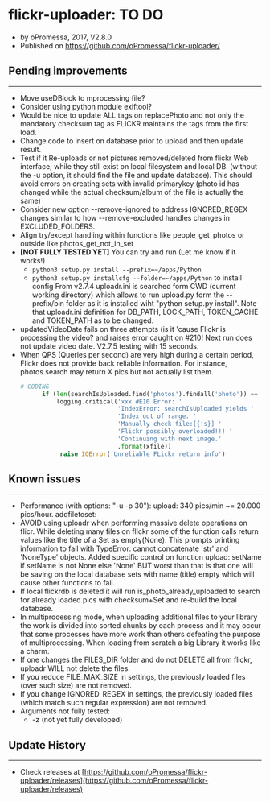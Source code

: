 # flickr-uploader: TO DO
* by oPromessa, 2017, V2.8.0
* Published on https://github.com/oPromessa/flickr-uploader/

## Pending improvements
-----------------------
* Move useDBlock to mprocessing file?
* Consider using python module exiftool?
* Would be nice to update ALL tags on replacePhoto and not only the
  mandatory checksum tag as FLICKR maintains the tags from the first load.
* Change code to insert on database prior to upload and then update result.
* Test if it Re-uploads or not pictures removed/deleted from flickr Web
  interface; while they still exist on local filesystem and local DB.
  (without the -u option, it should find the file and update database).
  This should avoid errors on creating sets with invalid primarykey (photo id
  has changed while the actual checksum/album of the file is actually the same)
* Consider new option --remove-ignored to address IGNORED_REGEX changes
  similar to how --remove-excluded handles changes in EXCLUDED_FOLDERS.
* Align try/except handling within functions like people_get_photos or outside
  like photos_get_not_in_set
* **[NOT FULLY TESTED YET]** You can try and run (Let me know if it works!)
   * `python3 setup.py install --prefix=~/apps/Python`
   * `python3 setup.py installcfg --folder=~/apps/Python` to install config
  From v2.7.4 uploadr.ini is searched form CWD (current working directory)
  which allows to run upload.py form the --prefix/bin folder as it is
  installed wiht "python setup.py install". Note that uploadr.ini definition
  for DB_PATH, LOCK_PATH, TOKEN_CACHE and TOKEN_PATH as to be changed.
* updatedVideoDate fails on three attempts (is it 'cause Flickr is processing
  the video? and raises error caught on #210! Next run does not update video
  date. V2.7.5 testing with 15 seconds.
* When QPS (Queries per second) are very high during a certain period, Flickr
  does not provide back reliable information. For instance, photos.search
  may return X pics but not actually list them.
  ```python
  # CODING
        if (len(searchIsUploaded.find('photos').findall('photo')) == 0):
            logging.critical('xxx #E10 Error: '
                             'IndexError: searchIsUploaded yields '
                             'Index out of range. '
                             'Manually check file:[{!s}] '
                             'Flickr possibly overloaded!!! '
                             'Continuing with next image.'
                             .format(xfile))
             raise IOError('Unreliable FLickr return info')
  ```

## Known issues
---------------
* Performance (with options: "-u -p 30"):
        upload: 340 pics/min ~= 20.000 pics/hour.
  addfiletoset: 
* AVOID using uploadr when performing massive delete operations on flicr.
  While deleting many files on flickr some of the function calls return
  values like the title of a Set as empty(None). This prompts printing
  information to fail with TypeError: cannot concatenate 'str' and
  'NoneType' objects. Added specific control on function upload:
  setName if setName is not None else 'None'
  BUT worst than that is that one will be saving on the local database
  sets with name (title) empty which will cause other functions to fail.
* If local flickrdb is deleted it will run is_photo_already_uploaded to
  search for already loaded pics with checksum+Set and re-build the
  local database.
* In multiprocessing mode, when uploading additional files to your library
  the work is divided into sorted chunks by each process and it may occur
  that some processes have more work than others defeating the purpose
  of multiprocessing. When loading from scratch a big Library it works
  like a charm.
* If one changes the FILES_DIR folder and do not DELETE all from flickr,
  uploadr WILL not delete the files.
* If you reduce FILE_MAX_SIZE in settings, the previously loaded files
  (over such size) are not removed.
* If you change IGNORED_REGEX in settings, the previously loaded files
  (which match such regular expression) are not removed.
* Arguments not fully tested:
   * -z (not yet fully developed)

## Update History
-----------------
* Check releases at [https://github.com/oPromessa/flickr-uploader/releases](https://github.com/oPromessa/flickr-uploader/releases)
